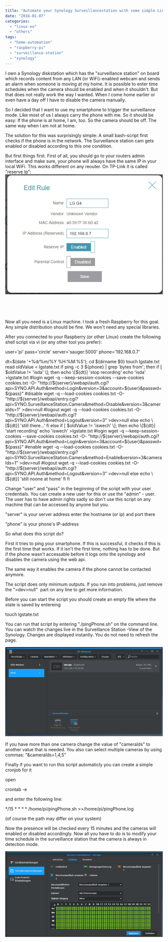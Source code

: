 ```yaml
---
title: "Automate your Synology Surveillancestation with some simple Linux - commands"
date: "2016-01-07"
categories: 
  - "linux-en"
  - "others"
tags: 
  - "home-automation"
  - "raspberry-pi"
  - "surveillance-station"
  - "synology"
---
```


I own a Synology diskstation which has the "surveillance station" on board which records content from any LAN (or WiFi)-enabled webcam and sends an alarm when someone is moving at my home. It is possible to enter time schedules when the camera should be enabled and when it shouldn't. But that does not really work the way I wanted. When I come home earlier or even have a day off I have to disable the camera manually.

So I decided that I want to use my smartphone to trigger the surveillance mode. Like most of us I always carry the phone with me. So it should be easy: If the phone is at home, I am, too. So the camera should be off. The same way when I am not at home.

The solution for this was surprisingly simple: A small bash-script first checks if the phone is in the network. The Surveillance station cam gets enabled or disabled according to this one condition.

But first things first. First of all, you should go to your routers admin interface and make sure, your phone will always have the same IP in your local WiFi. This works different on any reouter. On TP-Link it is called "reserve Ip":[![Reserve IP TPLink](images/reserveip.png)](http://dotnet.work/wp-content/uploads/2016/01/reserveip.png)

 

 

Now all you need is a Linux machine. I took a fresh Raspberry for this goal. Any simple distribution should be fine. We won't need any special libraries.

After you connected to your Raspberry (or other Linux) create the following shell script via vi (or any other tool you prefer):

user='pi'
pass='circle'
server='sauger:5000'
phone='192.168.0.7'

dt=$(date '+%d/%m/%Y %H:%M:%S');
cd $(dirname $0)
touch lgstate.txt
read oldValue < lgstate.txt
if ping -c 3 ${phone} | grep 'bytes from'; then
  if \[ $oldValue != 'isda' \]; then
    echo \[${dt}\] 'stop recording'
    echo 'isda' >lgstate.txt
    #login
    wget -q --keep-session-cookies --save-cookies cookies.txt -O- "http://${server}/webapi/auth.cgi?api=SYNO.API.Auth&method=Login&version=3&account=${user}&passwd=${pass}"
    #disable
    wget -q --load-cookies cookies.txt -O- "http://${server}/webapi/entry.cgi?api=SYNO.SurveillanceStation.Camera&method=Disable&version=3&cameraIds=1" >dev>null
    #logout
    wget -q --load-cookies cookies.txt -O- "http://${server}/webapi/auth.cgi?api=SYNO.API.Auth&method=Logout&version=3" >dev>null
  else
    echo \[${dt}\] 'still there...'
  fi
else
  if \[ $oldValue != 'iswech' \]; then
    echo \[${dt}\] 'start recording'
    echo 'iswech' >lgstate.txt
    #login
    wget -q --keep-session-cookies --save-cookies cookies.txt -O- "http://${server}/webapi/auth.cgi?api=SYNO.API.Auth&method=Login&version=3&account=${user}&passwd=${pass}"
    #enable
    wget -q --load-cookies cookies.txt -O- "http://${server}/webapi/entry.cgi?api=SYNO.SurveillanceStation.Camera&method=Enable&version=3&cameraIds=1" >dev>null
    #logout
    wget -q --load-cookies cookies.txt -O- "http://${server}/webapi/auth.cgi?api=SYNO.API.Auth&method=Logout&version=3" >dev>null
  else
    echo \[${dt}\] 'still noone at home'
  fi
fi

Change "user" and "pass" in the beginning of the script with your user credentials. You can create a new user for this or use the "admin" - user. The user has to have admin rights sadly so don't use this script on any machine that can be accessed by anyone but you.

"server" is your server address enter the hostname (or ip) and port there

"phone" is your phone's IP-address

So what does this script do?

First it tries to ping your smartphone. If this is successful, it checks if this is the first time that works. If it isn't the first time, nothing has to be done. But if the phone wasn't accessable before it logs onto the synology and disables the camera using the web api.

The same way it enables the camera if the phone cannot be contacted anymore.

The script does only minimum outputs. If you run into problems, just remove the ">dev>null"  part on any line to get more information.

Before you can start the script you should create an empty file where the state is saved by entereing

touch lgstate.txt

You can run that script by entering "./pingPhone.sh" on the command line. You can watch the changes live in the Surveillance Station -View of the Synology. Changes are displayed instantly. You do not need to refresh the page.

[![cam1](images/cam1.png)](http://dotnet.work/wp-content/uploads/2016/01/cam1.png)

If you have more than one camera change the value of "cameraIds" to another value that is needed. You also can select multiple cameras by using commas: "&cameraIds=1,4,5"

Finally if you want to run this script automaticly you can create a simple cronjob for it

open

crontab -e

and enter the following line:

\*/15 \* \* \* \* /home/pi/pingPhone.sh >>/home/pi/pingPhone.log

(of course the path may differ on your system)

Now the presence will be checked every 15 minutes and the cameras will enabled or disabled accordingly. Now all you have to do is to modify your time schedule in the surveillance station that the camera is always in detection mode.

[![cam2](images/cam2.png)](http://dotnet.work/wp-content/uploads/2016/01/cam2.png)
